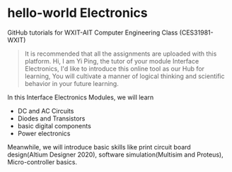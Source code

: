 # hello-world Electronics
GitHub tutorials for WXIT-AIT Computer Engineering Class (CES31981-WXIT)
>It is recommended that all the assignments are uploaded with this platform.
Hi, I am Yi Ping, the tutor of your module Interface Electronics,
I'd like to introduce this online tool as our Hub for learning,
You will cultivate a manner of logical thinking and scientific behavior in your future learning.

In this Interface Electronics Modules, we will learn 

- DC and AC Circuits
- Diodes and Transistors
- basic digital components
- Power electronics

Meanwhile, we will introduce basic skills like print circuit board design(Altium Designer 2020), software simulation(Multisim and Proteus),  Micro-controller basics.
